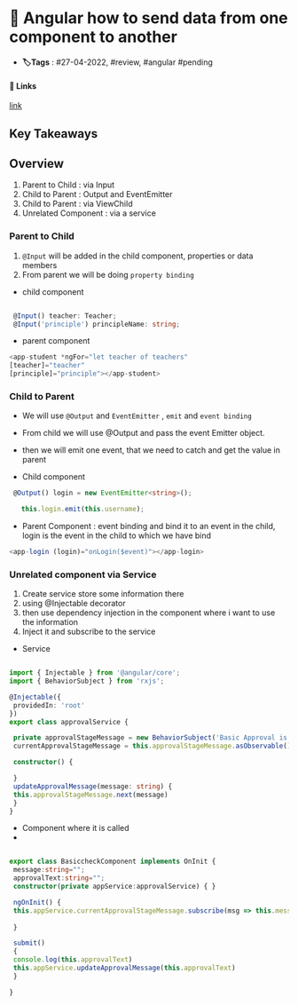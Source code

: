 # 📑 Angular how to send data from one component to another

- **🏷️Tags** : #27-04-2022, #review, #angular #pending

#### 🔗 Links
[link](https://www.dotnettricks.com/learn/angular/sharing-data-between-angular-components-methods)


## Key Takeaways

## Overview
1. Parent to Child : via Input
2. Child to Parent : Output and EventEmitter
3. Child to Parent : via ViewChild
4. Unrelated Component : via a service 




### Parent to Child
1. `@Input` will be added in the child component, properties or data members
2. From parent we will be doing `property binding`

- child component
```typescript

 @Input() teacher: Teacher;
 @Input('principle') principleName: string;

```

- parent component
```typescript
<app-student *ngFor="let teacher of teachers"
[teacher]="teacher"
[principle]="principle"></app-student>

```


### Child to Parent 
- We will use `@Output` and `EventEmitter` , `emit` and `event binding`
- From child we will use @Output and pass the event Emitter object.
- then we will emit one event, that we need to catch and get the value in parent 

- Child component
```typescript
 @Output() login = new EventEmitter<string>();

   this.login.emit(this.username);


```


- Parent Component : event binding and bind it to an event in the child, login is the event in the child to which we have bind 
```typescript
<app-login (login)="onLogin($event)"></app-login>

```


### Unrelated component via Service
1. Create service store some information there
2. using @Injectable decorator 
3. then use dependency injection in the component where i want to use the information
4. Inject it and subscribe to the service 


- Service 
```Typescript

import { Injectable } from '@angular/core';
import { BehaviorSubject } from 'rxjs';

@Injectable({
 providedIn: 'root'
})
export class approvalService {

 private approvalStageMessage = new BehaviorSubject('Basic Approval is required!');
 currentApprovalStageMessage = this.approvalStageMessage.asObservable();

 constructor() {

 }
 updateApprovalMessage(message: string) {
 this.approvalStageMessage.next(message)
 }
}

```

- Component where it is called 
- 
```Typescript

export class BasiccheckComponent implements OnInit {
 message:string="";
 approvalText:string="";
 constructor(private appService:approvalService) { }

 ngOnInit() {
 this.appService.currentApprovalStageMessage.subscribe(msg => this.message = msg);
 
 }

 submit()
 {
 console.log(this.approvalText)
 this.appService.updateApprovalMessage(this.approvalText)
 }

}

```